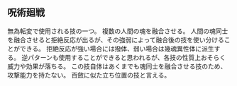 ## 呪術廻戦
無為転変で使用される技の一つ。
複数の人間の魂を融合させる。
人間の魂同士を融合させると拒絶反応が出るが、その強弱によって融合後の技を使い分けることができる。
拒絶反応が強い場合には撥体、弱い場合は幾魂異性体に派生する。
逆パターンも使用することができると思われるが、各技の性質上おそらく威力や効果が落ちる。
この技自体はあくまでも魂同士を融合させる技のため、攻撃能力を持たない。
百斂に似た立ち位置の技と言える。
